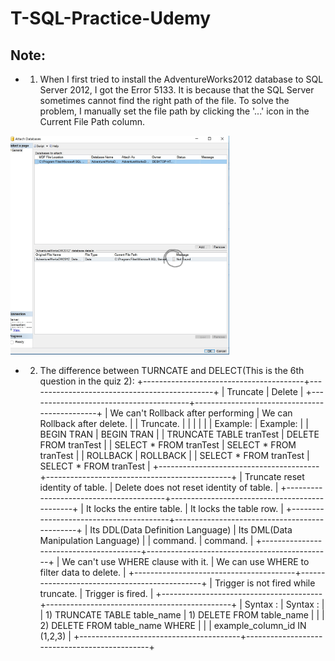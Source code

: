 # T-SQL-Practice-Udemy
## Note:
* 1. When I first tried to install the AdventureWorks2012 database to SQL Server 2012, I got the Error 5133. It is because that the SQL Server sometimes cannot find the right path of the file. To solve the problem, I manually set the file path by clicking the '...' icon in the Current File Path column.
<img width="350" height="350" src="https://github.com/Lanwei02/T-SQL-Practice-Udemy/blob/master/attach%20database.jpg">

* 2. The difference between TURNCATE and DELECT(This is the 6th question in the quiz 2):
+----------------------------------------+----------------------------------------------+
|                Truncate                |                    Delete                    |
+----------------------------------------+----------------------------------------------+
| We can't Rollback after performing     | We can Rollback after delete.                |
| Truncate.                              |                                              |
|                                        |                                              |
| Example:                               | Example:                                     |
| BEGIN TRAN                             | BEGIN TRAN                                   |
| TRUNCATE TABLE tranTest                | DELETE FROM tranTest                         |
| SELECT * FROM tranTest                 | SELECT * FROM tranTest                       |
| ROLLBACK                               | ROLLBACK                                     |
| SELECT * FROM tranTest                 | SELECT * FROM tranTest                       |
+----------------------------------------+----------------------------------------------+
| Truncate reset identity of table.      | Delete does not reset identity of table.     |
+----------------------------------------+----------------------------------------------+
| It locks the entire table.             | It locks the table row.                      |
+----------------------------------------+----------------------------------------------+
| Its DDL(Data Definition Language)      | Its DML(Data Manipulation Language)          |
| command.                               | command.                                     |
+----------------------------------------+----------------------------------------------+
| We can't use WHERE clause with it.     | We can use WHERE to filter data to delete.   |
+----------------------------------------+----------------------------------------------+
| Trigger is not fired while truncate.   | Trigger is fired.                            |
+----------------------------------------+----------------------------------------------+
| Syntax :                               | Syntax :                                     |
| 1) TRUNCATE TABLE table_name           | 1) DELETE FROM table_name                    |
|                                        | 2) DELETE FROM table_name WHERE              |
|                                        |    example_column_id IN (1,2,3)              |
+----------------------------------------+----------------------------------------------+
